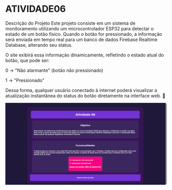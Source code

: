 # ATIVIDADE06

Descrição do Projeto
Este projeto consiste em um sistema de monitoramento utilizando um microcontrolador ESP32 para detectar o estado de um botão físico. Quando o botão for pressionado, a informação será enviada em tempo real para um banco de dados Firebase Realtime Database, alterando seu status.

O site exibirá essa informação dinamicamente, refletindo o estado atual do botão, que pode ser:

0 → "Não alarmante" (botão não pressionado)

1 → "Pressionado"

Dessa forma, qualquer usuário conectado à internet poderá visualizar a atualização instantânea do status do botão diretamente na interface web. 🚀

<img src="imagemSite.png" alt="FotoDosite">
